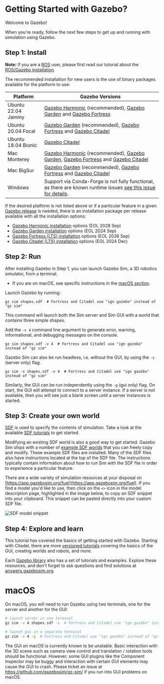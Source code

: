 # Getting Started with Gazebo?

Welcome to Gazebo!

When you're ready, follow the next few steps to get up and running with
simulation using Gazebo.

## Step 1: Install

<div class="warning">
  <strong>Note:</strong> If you are a <a href="https://ros.org">ROS</a> user, please first read our tutorial about
  the <a href="docs/latest/ros_installation">ROS/Gazebo installation</a>.
</div>

The recommended installation for new users is the use of binary
packages available for the platform to use:

|Platform|Gazebo Versions|
|---|---|
| Ubuntu 22.04 Jammy | [Gazebo Harmonic](/docs/harmonic/install_ubuntu) (recommended), [Gazebo Garden](/docs/garden/install_ubuntu) and [Gazebo Fortress](/docs/fortress/install_ubuntu)
| Ubuntu 20.04 Focal | [Gazebo Garden](/docs/garden/install_ubuntu) (recommended), [Gazebo Fortress](/docs/fortress/install_ubuntu) and [Gazebo Citadel](/docs/citadel/install_ubuntu)
| Ubuntu 18.04 Bionic | [Gazebo Citadel](/docs/citadel/install_ubuntu)
| Mac Monterey | [Gazebo Harmonic](/docs/harmonic/install_osx) (recommended), [Gazebo Garden](/docs/garden/install_osx), [Gazebo Fortress](/docs/fortress/install_osx) and [Gazebo Citadel](/docs/citadel/install_osx)
| Mac BigSur | [Gazebo Garden](/docs/garden/install_osx) (recommended), [Gazebo Fortress](/docs/fortress/install_osx) and [Gazebo Citadel](/docs/citadel/install_osx)
| Windows | Support via Conda-Forge is not fully functional, as there are known runtime issues [see this issue for details](https://github.com/gazebosim/gz-sim/issues/168).

If the desired platform is not listed above or if a particular feature in a
given [Gazebo release](/docs/latest/releases) is needed,
there is an installation package per release available with all the
installation options:

* [Gazebo Harmonic installation](/docs/harmonic/install) options (EOL 2028 Sep)
* [Gazebo Garden installation](/docs/garden/install) options (EOL 2024 Sep)
* [Gazebo Fortress (LTS) installation](/docs/fortress/install) options (EOL 2026 Sep)
* [Gazebo Citadel (LTS) installation](/docs/citadel/install) options (EOL 2024 Dec)

## Step 2: Run

After installing Gazebo in Step 1, you can launch Gazebo Sim, a 3D robotics
simulator, from a terminal.

* If you are on macOS, see specific instructions in the [macOS section](#macos).

Launch Gazebo by running:

```
gz sim shapes.sdf  # Fortress and Citadel use "ign gazebo" instead of "gz sim"
```

This command will launch both the Sim server and Sim GUI with a world
that contains three simple shapes.

Add the `-v 4` command line argument to generate error, warning,
informational, and debugging messages on the console.

```
gz sim shapes.sdf -v 4  # Fortress and Citadel use "ign gazebo" instead of "gz sim"
```

Gazebo Sim can also be run headless, i.e. without the GUI, by using the `-s` (server only) flag.

```
gz sim -s shapes.sdf -v 4  # Fortress and Citadel use "ign gazebo" instead of "gz sim"
```

Similarly, the GUI can be run independently using the `-g` (gui only) flag.
On start, the GUI will attempt to connect to a server instance.
If a server is not available, then you will see just a blank screen until
a server instances is started.

## Step 3: Create your own world

[SDF](http://sdformat.org/) is used to specify the contents of simulation.
Take a look at the available [SDF tutorials](http://sdformat.org/tutorials)
to get started.

Modifying an existing SDF world is also a good way to get started. Gazebo
Sim ships with a number of [example SDF
worlds](https://github.com/gazebosim/gz-sim/blob/main/examples/worlds)
that you can freely copy and modify. These example SDF files are
installed. Many of the SDF files also have instructions located at the
top of the SDF file. The instructions typically contain information about how to
run Sim with the SDF file in order to experience a particular feature.

There are a wide variety of simulation resources at your disposal on
[https://app.gazebosim.org/fuel](https://app.gazebosim.org/fuel).
If you find a model you'd like to use, then click on the `<>` icon in the
model description page, highlighted in the image below, to copy an SDF
snippet into your clipboard. This snippet can be pasted directly into your
custom SDF file.

![SDF model snippet](images/model_snippet.png)


## Step 4: Explore and learn

This tutorial has covered the basics of getting started with Gazebo.
Starting with Citadel, there are more [versioned tutorials](/docs/citadel/tutorials)
covering the basics of the GUI, creating worlds and robots, and more.

Each [Gazebo library](/libs) also has a set of tutorials and
examples. Explore these resources, and don't forget to ask questions and
find solutions at [answers.gazebosim.org](http://answers.gazebosim.org).

# macOS

On macOS, you will need to run Gazebo using two terminals, one for the server
and another for the GUI:

```sh
# launch server in one terminal
gz sim -v 4 shapes.sdf -s  # Fortress and Citadel use "ign gazebo" instead of "gz sim"
```

```sh
# launch gui in a separate terminal
gz sim -v 4 -g  # Fortress and Citadel use "ign gazebo" instead of "gz sim"
```

The GUI on macOS is currently known to be unstable. Basic interaction with
the 3D scene such as camera view control and translation / rotation tools
should be functional. However, some GUI plugins like the Component Inspector
may be buggy and interaction with certain GUI elements may cause the GUI
to crash. Please ticket an issue at https://github.com/gazebosim/gz-sim/
if you run into GUI problems on macOS.
